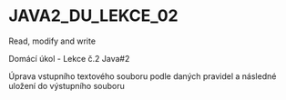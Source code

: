 # JAVA2_DU_LEKCE_02
Read, modify and write

Domácí úkol - Lekce č.2 Java#2 

Úprava vstupního textového souboru podle daných pravidel a následné uložení do výstupního souboru
